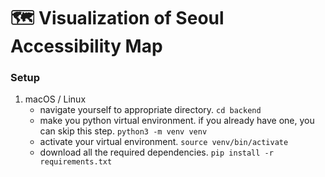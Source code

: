 # 🗺️ Visualization of Seoul Accessibility Map
### **Setup**  
1. macOS / Linux
      - navigate yourself to appropriate directory. ```cd backend```  
      - make you python virtual environment. if you already have one, you can skip this step. ```python3 -m venv venv```  
      - activate your virtual environment. ```source venv/bin/activate```  
      - download all the required dependencies. ```pip install -r requirements.txt```  

